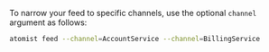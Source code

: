 
To narrow your feed to specific channels, use the optional
`channel` argument as follows:

```bash
atomist feed --channel=AccountService --channel=BillingService
```